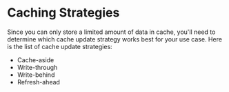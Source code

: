 # Caching Strategies

Since you can only store a limited amount of data in cache, you'll need to determine which cache update strategy works best for your use case. Here is the list of cache update strategies:

- Cache-aside
- Write-through
- Write-behind
- Refresh-ahead